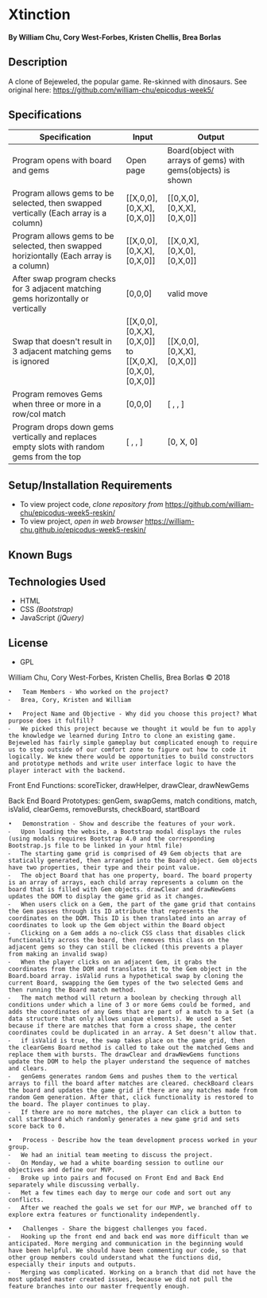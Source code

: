 # **Xtinction**

#### By William Chu, Cory West-Forbes, Kristen Chellis, Brea Borlas

## Description

A clone of Bejeweled, the popular game. Re-skinned with dinosaurs. See original here: https://github.com/william-chu/epicodus-week5/

## Specifications

| Specification | Input | Output |
| --- | --- | --- |
| Program opens with board and gems | Open page | Board(object with arrays of gems) with gems(objects) is shown |
| Program allows gems to be selected, then swapped vertically (Each array is a column)| [[X,0,0],<br>[0,X,X],<br>[0,X,0]]| [[0,X,0],<br>[0,X,X],<br>[0,X,0]] |
| Program allows gems to be selected, then swapped horiziontally (Each array is a column)| [[X,0,0],<br>[0,X,X],<br>[0,X,0]]| [[X,0,X],<br>[0,X,0],<br>[0,X,0]] |
| After swap program checks for 3 adjacent matching gems horizontally or vertically | [0,0,0] | valid move |
| Swap that doesn't result in 3 adjacent matching gems is ignored | [[X,0,0],<br>[0,X,X],<br>[0,X,0]]<br>to<br>[[X,0,X],<br>[0,X,0],<br>[0,X,0]] | [[X,0,0],<br>[0,X,X],<br>[0,X,0]] |
|Program removes Gems when three or more in a row/col match| [0,0,0]| [ , , ]|
|Program drops down gems vertically and replaces empty slots with random gems from the top| [ , , ]| [0, X, 0]|

## Setup/Installation Requirements

* To view project code, _clone repository from_ https://github.com/william-chu/epicodus-week5-reskin/
* To view project, _open in web browser_ https://william-chu.github.io/epicodus-week5-reskin/

## Known Bugs

## Technologies Used

* HTML
* CSS _(Bootstrap)_
* JavaScript _(jQuery)_

## License

* GPL

William Chu, Cory West-Forbes, Kristen Chellis, Brea Borlas
 © 2018


	•	Team Members - Who worked on the project?
	⁃	Brea, Cory, Kristen and William
 
	•	Project Name and Objective - Why did you choose this project? What purpose does it fulfill?
	⁃	We picked this project because we thought it would be fun to apply the knowledge we learned during Intro to clone an existing game. Bejeweled has fairly simple gameplay but complicated enough to require us to step outside of our comfort zone to figure out how to code it logically. We knew there would be opportunities to build constructors and prototype methods and write user interface logic to have the player interact with the backend. 
 
 Front End Functions:
	scoreTicker,
	drawHelper,
	drawClear,
	drawNewGems
 
 Back End Board Prototypes: 
	genGem,
	swapGems,
 match conditions,
	match,
	isValid,
	clearGems,
	removeBursts,
	checkBoard,
	startBoard
 
	•	Demonstration - Show and describe the features of your work.
	⁃	Upon loading the website, a Bootstrap modal displays the rules (using modals requires Bootstrap 4.0 and the corresponding Bootstrap.js file to be linked in your html file)
	⁃	The starting game grid is comprised of 49 Gem objects that are statically generated, then arranged into the Board object. Gem objects have two properties, their type and their point value.
	⁃	The object Board that has one property, board. The board property is an array of arrays, each child array represents a column on the board that is filled with Gem objects. drawClear and drawNewGems updates the DOM to display the game grid as it changes.
	⁃	When users click on a Gem, the part of the game grid that contains the Gem passes through its ID attribute that represents the coordinates on the DOM. This ID is then translated into an array of coordinates to look up the Gem object within the Board object
	⁃	Clicking on a Gem adds a no-click CSS class that disables click functionality across the board, then removes this class on the adjacent gems so they can still be clicked (this prevents a player from making an invalid swap)
	⁃	When the player clicks on an adjacent Gem, it grabs the coordinates from the DOM and translates it to the Gem object in the Board.board array. isValid runs a hypothetical swap by cloning the current Board, swapping the Gem types of the two selected Gems and then running the Board match method.
	⁃	The match method will return a boolean by checking through all conditions under which a line of 3 or more Gems could be formed, and adds the coordinates of any Gems that are part of a match to a Set (a data structure that only allows unique elements). We used a Set because if there are matches that form a cross shape, the center coordinates could be duplicated in an array. A Set doesn’t allow that.
	⁃	if isValid is true, the swap takes place on the game grid, then the clearGems Board method is called to take out the matched Gems and replace them with bursts. The drawClear and drawNewGems functions update the DOM to help the player understand the sequence of matches and clears.
	⁃	genGems generates random Gems and pushes them to the vertical arrays to fill the board after matches are cleared. checkBoard clears the board and updates the game grid if there are any matches made from random Gem generation. After that, click functionality is restored to the board. The player continues to play.
	⁃	If there are no more matches, the player can click a button to call startBoard which randomly generates a new game grid and sets score back to 0. 
 
	•	Process - Describe how the team development process worked in your group.
	⁃	We had an initial team meeting to discuss the project.
	⁃	On Monday, we had a white boarding session to outline our objectives and define our MVP.
	⁃	Broke up into pairs and focused on Front End and Back End separately while discussing verbally.
	⁃	Met a few times each day to merge our code and sort out any conflicts.
	⁃	After we reached the goals we set for our MVP, we branched off to explore extra features or functionality independently. 
 
	•	Challenges - Share the biggest challenges you faced.
	⁃	Hooking up the front end and back end was more difficult than we anticipated. More merging and communication in the beginning would have been helpful. We should have been commenting our code, so that other group members could understand what the functions did, especially their inputs and outputs.
	⁃	Merging was complicated. Working on a branch that did not have the most updated master created issues, because we did not pull the feature branches into our master frequently enough.
